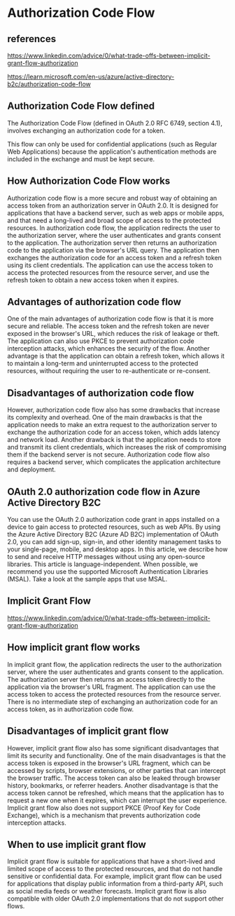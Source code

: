# Authorization Code Flow

## references

<https://www.linkedin.com/advice/0/what-trade-offs-between-implicit-grant-flow-authorization>

<https://learn.microsoft.com/en-us/azure/active-directory-b2c/authorization-code-flow>

## Authorization Code Flow defined

The Authorization Code Flow (defined in OAuth 2.0 RFC 6749, section 4.1), involves exchanging an authorization code for a token.

This flow can only be used for confidential applications (such as Regular Web Applications) because the application's authentication methods are included in the exchange and must be kept secure.

## How Authorization Code Flow works

Authorization code flow is a more secure and robust way of obtaining an access token from an authorization server in OAuth 2.0. It is designed for applications that have a backend server, such as web apps or mobile apps, and that need a long-lived and broad scope of access to the protected resources. In authorization code flow, the application redirects the user to the authorization server, where the user authenticates and grants consent to the application. The authorization server then returns an authorization code to the application via the browser's URL query. The application then exchanges the authorization code for an access token and a refresh token using its client credentials. The application can use the access token to access the protected resources from the resource server, and use the refresh token to obtain a new access token when it expires.

## Advantages of authorization code flow

One of the main advantages of authorization code flow is that it is more secure and reliable. The access token and the refresh token are never exposed in the browser's URL, which reduces the risk of leakage or theft. The application can also use PKCE to prevent authorization code interception attacks, which enhances the security of the flow. Another advantage is that the application can obtain a refresh token, which allows it to maintain a long-term and uninterrupted access to the protected resources, without requiring the user to re-authenticate or re-consent.

## Disadvantages of authorization code flow

However, authorization code flow also has some drawbacks that increase its complexity and overhead. One of the main drawbacks is that the application needs to make an extra request to the authorization server to exchange the authorization code for an access token, which adds latency and network load. Another drawback is that the application needs to store and transmit its client credentials, which increases the risk of compromising them if the backend server is not secure. Authorization code flow also requires a backend server, which complicates the application architecture and deployment.

## OAuth 2.0 authorization code flow in Azure Active Directory B2C

You can use the OAuth 2.0 authorization code grant in apps installed on a device to gain access to protected resources, such as web APIs. By using the Azure Active Directory B2C (Azure AD B2C) implementation of OAuth 2.0, you can add sign-up, sign-in, and other identity management tasks to your single-page, mobile, and desktop apps. In this article, we describe how to send and receive HTTP messages without using any open-source libraries. This article is language-independent. When possible, we recommend you use the supported Microsoft Authentication Libraries (MSAL). Take a look at the sample apps that use MSAL.

## Implicit Grant Flow

<https://www.linkedin.com/advice/0/what-trade-offs-between-implicit-grant-flow-authorization>

## How implicit grant flow works

In implicit grant flow, the application redirects the user to the authorization server, where the user authenticates and grants consent to the application. The authorization server then returns an access token directly to the application via the browser's URL fragment. The application can use the access token to access the protected resources from the resource server. There is no intermediate step of exchanging an authorization code for an access token, as in authorization code flow.

## Disadvantages of implicit grant flow

However, implicit grant flow also has some significant disadvantages that limit its security and functionality. One of the main disadvantages is that the access token is exposed in the browser's URL fragment, which can be accessed by scripts, browser extensions, or other parties that can intercept the browser traffic. The access token can also be leaked through browser history, bookmarks, or referrer headers. Another disadvantage is that the access token cannot be refreshed, which means that the application has to request a new one when it expires, which can interrupt the user experience. Implicit grant flow also does not support PKCE (Proof Key for Code Exchange), which is a mechanism that prevents authorization code interception attacks.

## When to use implicit grant flow

Implicit grant flow is suitable for applications that have a short-lived and limited scope of access to the protected resources, and that do not handle sensitive or confidential data. For example, implicit grant flow can be used for applications that display public information from a third-party API, such as social media feeds or weather forecasts. Implicit grant flow is also compatible with older OAuth 2.0 implementations that do not support other flows.
